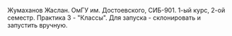 Жумаханов Жаслан.
ОмГУ им. Достоевского, СИБ-901. 
1-ый курс, 2-ой семестр.
Практика 3 - "Классы".
Для запуска - склонировать и запустить вручную.
